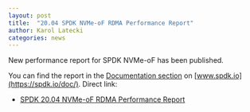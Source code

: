 ```yaml
---
layout: post
title:  "20.04 SPDK NVMe-oF RDMA Performance Report"
author: Karol Latecki
categories: news
---
```


New performance report for SPDK NVMe-oF has been published.

You can find the report in the [Documentation section](https://spdk.io/doc/) on [www.spdk.io](https://spdk.io/doc/).
Direct link:

- [SPDK 20.04 NVMe-oF RDMA Performance Report](https://ci.spdk.io/download/performance-reports/SPDK_rdma_perf_report_2004.pdf)
